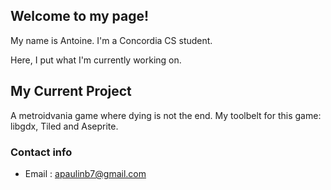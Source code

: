 ## Welcome to my page!

My name is Antoine. I'm a Concordia CS student.

Here, I put what I'm currently working on.

## My Current Project

A metroidvania game where dying is not the end. My toolbelt for this game: libgdx, Tiled and Aseprite.

### Contact info

* Email : [apaulinb7@gmail.com](mailto:apaulinb7@gmail.com)
